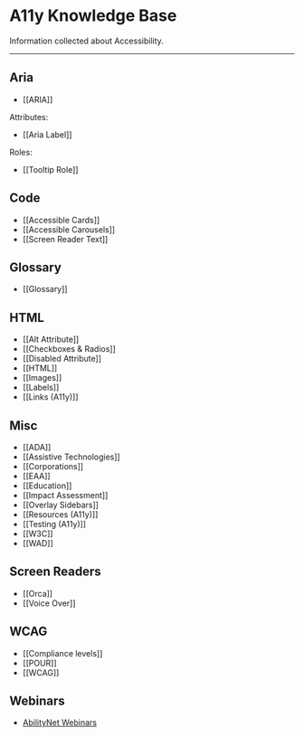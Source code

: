 # A11y Knowledge Base

Information collected about Accessibility.

---

## Aria

- [[ARIA]]

Attributes:
- [[Aria Label]]

Roles:
- [[Tooltip Role]]

## Code

- [[Accessible Cards]]
- [[Accessible Carousels]]
- [[Screen Reader Text]]

## Glossary

- [[Glossary]]

## HTML

- [[Alt Attribute]]
- [[Checkboxes & Radios]]
- [[Disabled Attribute]]
- [[HTML]]
- [[Images]]
- [[Labels]]
- [[Links (A11y)]]

## Misc

- [[ADA]]
- [[Assistive Technologies]]
- [[Corporations]]
- [[EAA]]
- [[Education]]
- [[Impact Assessment]]
- [[Overlay Sidebars]]
- [[Resources (A11y)]]
- [[Testing (A11y)]]
- [[W3C]]
- [[WAD]]

## Screen Readers

- [[Orca]]
- [[Voice Over]] 

## WCAG

- [[Compliance levels]]
- [[POUR]]
- [[WCAG]]

## Webinars

- [AbilityNet Webinars](AbilityNet%20Webinars.md)